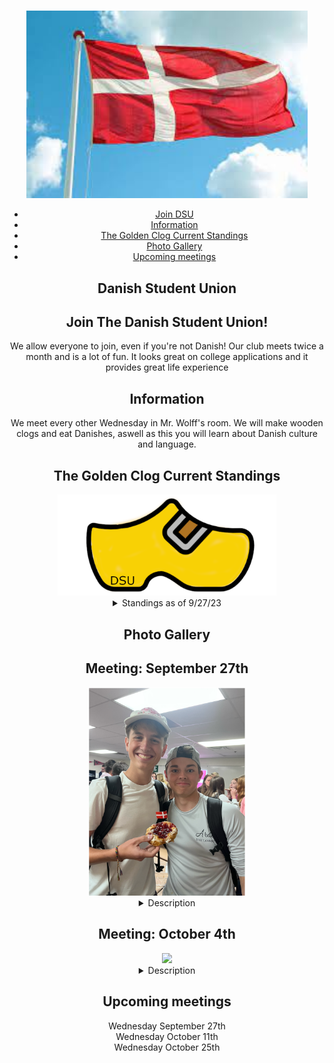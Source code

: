 

<html lang="en">
<head>
    <meta charset="UTF-8">
    <meta name="viewport" content="width=device-width, initial-scale=1.0">
    <link rel="stylesheet" href="styles.css"> 
</head>
    <body>
    <header>
        <h1> </h1>
        <img src = "denmark flag.jpeg" width = "450" height ="300"> 
        <nav>
            <ul>
                <li><a href="#home">Join DSU</a>
                <li><a href="#shop">Information</a></li>
                <li><a href="#TGC">The Golden Clog Current Standings</a></li>
                <li><a href="#watch 1">Photo Gallery</a></li>
                <li><a href="#about">Upcoming meetings</a></li>
        </ul>
    </nav>

<section id="home">
  <h1> Danish Student Union<h1> 
    </section>
<h2> Join The Danish Student Union!</h2> 
    <p>We allow everyone to join, even if you're not Danish! Our club meets twice a month and is a lot of fun. It looks great on college applications and it provides great life experience</p>
<section id="shop">
<h2> Information </h2> 
  <p> We meet every other Wednesday in Mr. Wolff's room. We will make wooden clogs and eat Danishes, aswell as this you will learn about Danish culture and language. </p>
  </section>
<section id= "TGC"> 
    <h2> The Golden Clog Current Standings </h2> 
    <img src = "TGC.png" width ="350">

   <details><summary> Standings as of 9/27/23 </summary> 
    <p> 1st place (The Golden Clog): Clogs, Cloggers, Clog Dogs & Clog Champs <b>  1 point </b><br>2nd place (The Silver Clog): <b>0 points</b><br>3rd place (The Bronze Clog): <b>0 points</b> <br> Last place (The Swedish Clog): <b>0 points</b> </p></details>
    </section>
<h2> Photo Gallery </h2>
<section id= "watch 1"> 
    <h2> Meeting: September 27th </h2> 
    <img src = "dsu1.png" width ="250">

   <details><summary> Description </summary> 
    <p> Eating Danishes at DSU  </p></details>
    </section>

<section id= "watch 2"> 
   <h2> Meeting: October 4th</h2> 
   <img src = "Image2.png" width ="250">
  <details><summary> Description </summary><p> Photo Info about meeting and stuff </p> </details>
  </section>
    <section id="about">
    <h2> Upcoming meetings </h2>
    <p> Wednesday September 27th <br>
    Wednesday October 11th <br> 
    Wednesday October 25th</p>

 

    
    
</body>
</html>


    
